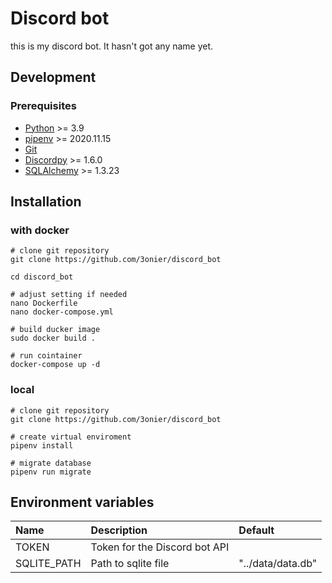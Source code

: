 # Discord bot

this is my discord bot. It hasn't got any name yet.

## Development

### Prerequisites

- [Python](https://www.python.org/) >= 3.9
- [pipenv](https://pypi.org/project/pipenv/) >=  2020.11.15
- [Git](https://git-scm.com/)
- [Discordpy](https://discordpy.readthedocs.io) >= 1.6.0
- [SQLAlchemy](https://www.sqlalchemy.org/) >= 1.3.23

## Installation 

### with docker

```
# clone git repository
git clone https://github.com/3onier/discord_bot

cd discord_bot

# adjust setting if needed
nano Dockerfile
nano docker-compose.yml

# build ducker image
sudo docker build . 

# run cointainer
docker-compose up -d

```

### local

```
# clone git repository
git clone https://github.com/3onier/discord_bot

# create virtual enviroment
pipenv install

# migrate database
pipenv run migrate
```

## Environment variables

| Name      | Description | Default |
|:----------|:------------|:--------|
|TOKEN      |Token for the Discord bot API|     |
|SQLITE_PATH      |Path to sqlite file| "../data/data.db"     |
